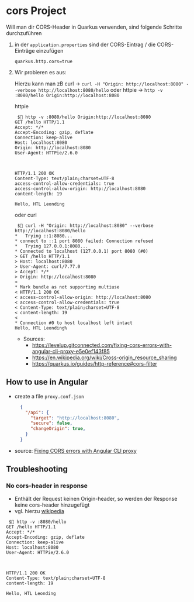 # cors Project

Will man dir CORS-Header in Quarkus verwenden, sind folgende Schritte durchzuführen

1. in der `application.properties` sind der CORS-Eintrag / die CORS-Einträge einzufügen

    ```properties
    quarkus.http.cors=true
    ```

2. Wir probieren es aus:
    
    Hierzu kann man zB 
    curl -> `curl -H "Origin: http://localhost:8080" --verbose http://localhost:8080/hello` oder
    httpie -> `http -v :8080/hello Origin:http://localhost:8080`

    httpie
    ```shell
     $ http -v :8080/hello Origin:http://localhost:8080                             
    GET /hello HTTP/1.1
    Accept: */*
    Accept-Encoding: gzip, deflate
    Connection: keep-alive
    Host: localhost:8080
    Origin: http://localhost:8080
    User-Agent: HTTPie/2.6.0
    
    
    
    HTTP/1.1 200 OK
    Content-Type: text/plain;charset=UTF-8
    access-control-allow-credentials: true
    access-control-allow-origin: http://localhost:8080
    content-length: 19
    
    Hello, HTL Leonding
    ```

    oder curl
    ```shell
     $ curl -H "Origin: http://localhost:8080" --verbose http://localhost:8080/hello                            
    *   Trying ::1:8080...
    * connect to ::1 port 8080 failed: Connection refused
    *   Trying 127.0.0.1:8080...
    * Connected to localhost (127.0.0.1) port 8080 (#0)
    > GET /hello HTTP/1.1
    > Host: localhost:8080
    > User-Agent: curl/7.77.0
    > Accept: */*
    > Origin: http://localhost:8080
    > 
    * Mark bundle as not supporting multiuse
    < HTTP/1.1 200 OK
    < access-control-allow-origin: http://localhost:8080
    < access-control-allow-credentials: true
    < Content-Type: text/plain;charset=UTF-8
    < content-length: 19
    < 
    * Connection #0 to host localhost left intact
    Hello, HTL Leonding%       
    ```

   - Sources:
     - https://levelup.gitconnected.com/fixing-cors-errors-with-angular-cli-proxy-e5e0ef143f85
     - https://en.wikipedia.org/wiki/Cross-origin_resource_sharing
     - https://quarkus.io/guides/http-reference#cors-filter


## How to use in Angular

- create a file `proxy.conf.json`

    ````json
      {
        "/api": {
          "target": "http://localhost:8080",
          "secure": false,
          "changeOrigin": true,
        }
      }
    ````

- source: [Fixing CORS errors with Angular CLI proxy](https://levelup.gitconnected.com/fixing-cors-errors-with-angular-cli-proxy-e5e0ef143f85)

## Troubleshooting

### No cors-header in response

- Enthält der Request keinen Origin-header, so werden der Response keine cors-header hinzugefügt
- vgl. hierzu [wikipedia](https://en.wikipedia.org/wiki/Cross-origin_resource_sharing#Simple_example)

```shell
 $ http -v :8080/hello                              
GET /hello HTTP/1.1
Accept: */*
Accept-Encoding: gzip, deflate
Connection: keep-alive
Host: localhost:8080
User-Agent: HTTPie/2.6.0



HTTP/1.1 200 OK
Content-Type: text/plain;charset=UTF-8
content-length: 19

Hello, HTL Leonding
```
